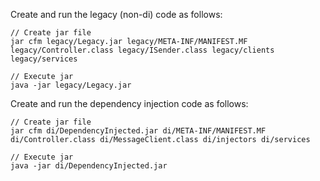 
Create and run the legacy (non-di) code as follows:
```
// Create jar file
jar cfm legacy/Legacy.jar legacy/META-INF/MANIFEST.MF legacy/Controller.class legacy/ISender.class legacy/clients legacy/services

// Execute jar
java -jar legacy/Legacy.jar
```

Create and run the dependency injection code as follows:
```
// Create jar file
jar cfm di/DependencyInjected.jar di/META-INF/MANIFEST.MF di/Controller.class di/MessageClient.class di/injectors di/services

// Execute jar
java -jar di/DependencyInjected.jar
```